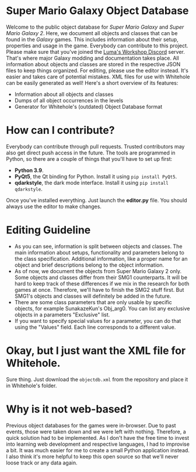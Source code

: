 # Super Mario Galaxy Object Database
Welcome to the public object database for *Super Mario Galaxy* and *Super Mario Galaxy 2*. Here, we document all objects and classes that can be found in the *Galaxy* games. This includes information about their setup, properties and usage in the game. Everybody can contribute to this project. Please make sure that you've joined the [Luma's Workshop Discord](https://discord.gg/k7ZKzSDsVq) server. That's where major Galaxy modding and documentation takes place.
All information about objects and classes are stored in the respective JSON files to keep things organized. For editing, please use the editor instead. It's easier and takes care of potential mistakes. XML files for use with Whitehole can be easily generated as well!
Here's a short overview of its features:
- Information about all objects and classes
- Dumps of all object occurrences in the levels
- Generator for Whitehole's (outdated) Object Database format

# How can I contribute?
Everybody can contribute through pull requests. Trusted contributors may also get direct push access in the future. The tools are programmed in Python, so there are a couple of things that you'll have to set up first:
- **Python 3.9**.
- **PyQt5**, the Qt binding for Python. Install it using ``pip install PyQt5``.
- **qdarkstyle**, the dark mode interface. Install it using ``pip install qdarkstyle``.

Once you've installed everything. Just launch the **editor.py** file. You should always use the editor to make changes.

# Editing Guideline
- As you can see, information is split between objects and classes. The main information about setups, functionality and parameters belong to the class specification. Additional information, like a proper name for an object and brief descriptions belong to the object information.
- As of now, we document the objects from Super Mario Galaxy 2 only. Some objects and classes differ from their SMG1 counterparts. It will be hard to keep track of these differences if we mix in the research for both games at once. Therefore, we'll have to finish the SMG2 stuff first. But SMG1's objects and classes will definitely be added in the future.
- There are some class parameters that are only usable by specific objects, for example SunakazeKun's Obj_arg0. You can list any exclusive objects in a parameters "Exclusive" list.
- If you want to specify special values for a parameter, you can do that using the "Values" field. Each line corresponds to a different value.


# Okay, but I just want the XML file for Whitehole.
Sure thing. Just download the ``objectdb.xml`` from the repository and place it in Whitehole's folder.

# Why is it not web-based?
Previous object databases for the games were in-browser. Due to past events, those were taken down and we were left with nothing. Therefore, a quick solution had to be implemented. As I don't have the free time to invest into learning web development and respective languages, I had to improvise a bit. It was much easier for me to create a small Python application instead. I also think it's more helpful to keep this open source so that we'll never loose track or any data again.